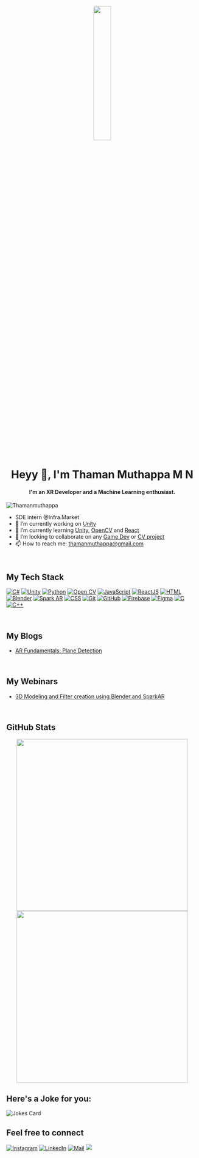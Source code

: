 
<div align="center">
	<br>
	<img src="https://media.giphy.com/media/SWX0oj1Fzc58Cp4uzp/giphy.gif" width= "30%" height="30%">
</div>

<h1 align="center">Heyy 👋, I'm Thaman Muthappa M N</h1>
<h4 align="center">I'm an XR Developer and a Machine Learning enthusiast.</h4>
<p align="left"> <img src="https://komarev.com/ghpvc/?username=Thamanmuthappa&label=Profile%20views&color=0e75b6&style=flat" alt="Thamanmuthappa" /> </p>

-  SDE intern @Infra.Market
- 🔭 I’m currently working on [Unity]()
- 🌱 I’m currently learning [Unity](), [OpenCV]() and [React]()
- 👯 I’m looking to collaborate on any [Game Dev]() or [CV project]()
- 📫 How to reach me: [thamanmuthappa@gmail.com](mailto:thamanmuthappa@gmail.com)

<!-- 
<p align="left"> <a href="https://github.com/ryo-ma/github-profile-trophy"><img src="https://github-profile-trophy.vercel.app/?username=Thamanmuthappa" alt="Thamanmuthappa" /></a> </p>
-->
<br>

## My Tech Stack
[![C#](https://img.shields.io/badge/-Csharp-000?&logo=Csharp)](https://github.com/Thamanmuthappa?tab=repositories&q=&type=&language=shaderlab)
[![Unity](https://img.shields.io/badge/-Unity-000?&logo=Unity)](https://github.com/Thamanmuthappa?tab=repositories&q=&type=&language=shaderlab)
[![Python](https://img.shields.io/badge/-Python-000?&logo=python)](https://github.com/Thamanmuthappa?tab=repositories&q=&type=&language=python)
[![Open CV](https://img.shields.io/badge/-OpenCV-000?&logo=opencv&logoColor=00599C)](https://github.com/Thamanmuthappa?tab=repositories&q=&type=&language=python)
[![JavaScript](https://img.shields.io/badge/-JavaScript-000?&logo=JavaScript&logoColor=ddc508)](https://github.com/Thamanmuthappa?tab=repositories&q=&type=&language=javascript)
[![ReactJS](https://img.shields.io/badge/-React-000?&logo=react)](https://github.com/Thamanmuthappa?tab=repositories&q=&type=&language=javascript)
[![HTML](https://img.shields.io/badge/-HTML-000?&logo=html5)](https://github.com/Thamanmuthappa?tab=repositories&q=&type=&language=html)
[![Blender](https://img.shields.io/badge/-Blender-000?&logo=blender)]()
[![Spark AR](https://img.shields.io/badge/-SparkAR-000?&logo=sparkar)]()
[![CSS](https://img.shields.io/badge/-CSS-000?&logo=CSS3)](https://github.com/Thamanmuthappa?tab=repositories&q=&type=&language=css)
[![Git](https://img.shields.io/badge/-Git-000?&logo=git)]()
[![GitHub](https://img.shields.io/badge/-GitHub-000?&logo=github)]()
[![Firebase](https://img.shields.io/badge/-Firebase-000?&logo=firebase)]()
[![Figma](https://img.shields.io/badge/-Figma-000?&logo=figma)]()
[![C](https://img.shields.io/badge/-C-000?&logo=C)](https://github.com/Thamanmuthappa?tab=repositories&q=&type=&language=c)
[![C++](https://img.shields.io/badge/-C++-000?&logo=c%2b%2b&logoColor=00599C)](https://github.com/Thamanmuthappa?tab=repositories&q=&type=&language=c++)


<br>

## My Blogs
- [AR Fundamentals: Plane Detection](https://bit.ly/3C3jD1p)

<br>

## My Webinars
- [3D Modeling and Filter creation using Blender and SparkAR](https://bit.ly/CC3DModelling)

<br>

## GitHub Stats
<p align="center">

<img src="https://github-readme-streak-stats.herokuapp.com/?user=Thamanmuthappa&theme=blue-green&hide_border=true" max-width="100%" width="450px">
<img src="https://github-readme-stats.vercel.app/api/top-langs/?username=Thamanmuthappa&layout=compact&theme=blue-green&hide_border=true" max-width="100%" width="450px">
</p>



## Here's a Joke for you:
<img src="https://readme-jokes.vercel.app/api" alt="Jokes Card" />

## Feel free to connect

[![Instagram](https://img.shields.io/badge/Instagram-follow-purple.svg?logo=instagram&logoColor=white)](https://www.instagram.com/t_man.__/)
[![LinkedIn](https://img.shields.io/badge/Linkedin-follow-informational?logo=linkedin&logoColor=white)](https://www.linkedin.com/in/thaman-muthappa-m-n-540982204//)
[![Mail](https://img.shields.io/badge/Mail-critical?logo=gmail&logoColor=white)](mailto:thamanmuthappa@gmail.com)
![](https://hit.yhype.me/github/profile?user_id=76126020)
<!--
**Thamanmuthappa/Thamanmuthappa** is a ✨ _special_ ✨ repository because its `README.md` (this file) appears on your GitHub profile.


- 😄 Pronouns: ...
- ⚡ Fun fact: ...
-->


